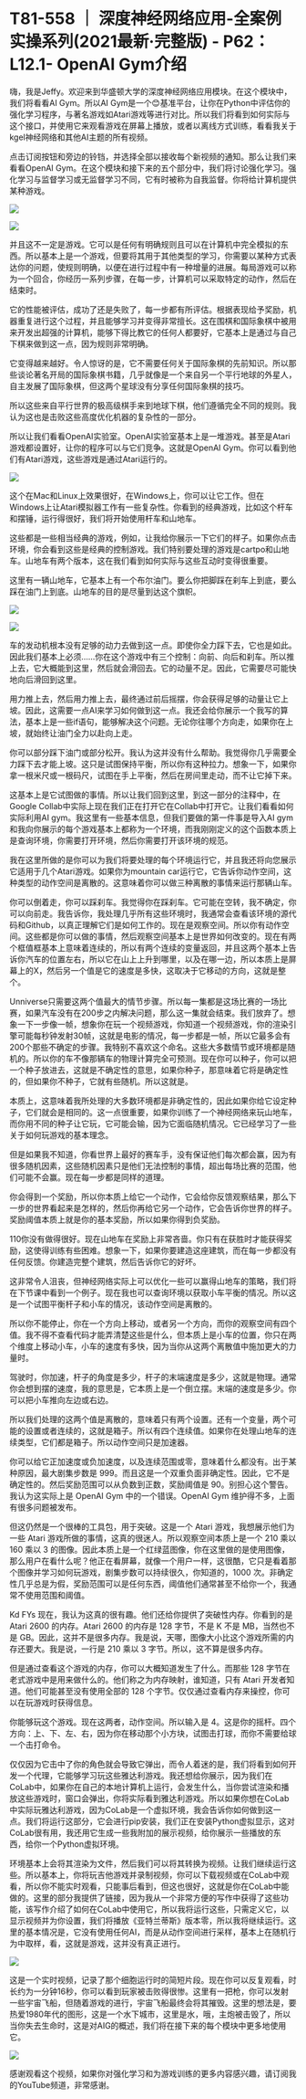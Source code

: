 # T81-558 ｜ 深度神经网络应用-全案例实操系列(2021最新·完整版) - P62：L12.1- OpenAI Gym介绍 

嗨，我是Jeffy。欢迎来到华盛顿大学的深度神经网络应用模块。在这个模块中，我们将看看AI Gym。所以AI Gym是一个😊基准平台，让你在Python中评估你的强化学习程序，与著名游戏如Atari游戏等进行对比。所以我们将看到如何实际与这个接口，并使用它来观看游戏在屏幕上播放，或者以离线方式训练，看看我关于kgel神经网络和其他AI主题的所有视频。

点击订阅按钮和旁边的铃铛，并选择全部以接收每个新视频的通知。那么让我们来看看OpenAI Gym。在这个模块和接下来的五个部分中，我们将讨论强化学习。强化学习与监督学习或无监督学习不同，它有时被称为自我监督。你将给计算机提供某种游戏。

![](img/e05a69d9ca1dbcb4403e08d1b85b5a4e_1.png)

![](img/e05a69d9ca1dbcb4403e08d1b85b5a4e_2.png)

并且这不一定是游戏。它可以是任何有明确规则且可以在计算机中完全模拟的东西。所以基本上是一个游戏，但要将其用于其他类型的学习，你需要以某种方式表达你的问题，使规则明确，以便在进行过程中有一种增量的进展。每局游戏可以称为一个回合，你经历一系列步骤，在每一步，计算机可以采取特定的动作，然后在结束时。

它的性能被评估，成功了还是失败了，每一步都有所评估。根据表现给予奖励，机器重复进行这个过程，并且能够学习并变得非常擅长。这在围棋和国际象棋中被用来开发出超强的计算机，能够下得比教它的任何人都要好，它基本上是通过与自己下棋来做到这一点，因为规则非常明确。

它变得越来越好。令人惊讶的是，它不需要任何关于国际象棋的先前知识。所以那些谈论著名开局的国际象棋书籍，几乎就像是一个来自另一个平行地球的外星人，自主发展了国际象棋，但这两个星球没有分享任何国际象棋的技巧。

所以这些来自平行世界的极高级棋手来到地球下棋，他们遵循完全不同的规则。我认为这也是击败这些高度优化机器的复杂性的一部分。

所以让我们看看OpenAI实验室。OpenAI实验室基本上是一堆游戏。甚至是Atari游戏都设置好，让你的程序可以与它们竞争。这就是OpenAI Gym。你可以看到他们有Atari游戏，这些游戏是通过Atari运行的。

![](img/e05a69d9ca1dbcb4403e08d1b85b5a4e_4.png)

这个在Mac和Linux上效果很好，在Windows上，你可以让它工作。但在Windows上让Atari模拟器工作有一些复杂性。你看到的经典游戏，比如这个杆车和摆锤，运行得很好，我们将开始使用杆车和山地车。

这些都是一些相当经典的游戏，例如，让我给你展示一下它们的样子。如果你点击环境，你会看到这些是经典的控制游戏。我们特别要处理的游戏是cartpo和山地车。山地车有两个版本，这在我们看到如何实际与这些互动时变得很重要。

这里有一辆山地车，它基本上有一个布尔油门。要么你把脚踩在刹车上到底，要么踩在油门上到底。山地车的目的是尽量到达这个旗帜。

![](img/e05a69d9ca1dbcb4403e08d1b85b5a4e_6.png)

![](img/e05a69d9ca1dbcb4403e08d1b85b5a4e_7.png)

车的发动机根本没有足够的动力去做到这一点。即使你全力踩下去，它也是如此。因此我们基本上必须……你在这个游戏中有三个控制：向前、向后和刹车。所以推上去，它大概能到这里，然后就会滑回去。它的动量不足。因此，它需要尽可能快地向后滑回到这里。

用力推上去，然后用力推上去，最终通过前后摇摆，你会获得足够的动量让它上坡。因此，这需要一点AI来学习如何做到这一点。我还会给你展示一个我写的算法，基本上是一些if语句，能够解决这个问题。无论你往哪个方向走，如果你在上坡，就始终让油门全力以赴向上走。

你可以部分踩下油门或部分松开。我认为这并没有什么帮助。我觉得你几乎需要全力踩下去才能上坡。这只是试图保持平衡，所以你有这种拉力。想象一下，如果你拿一根米尺或一根码尺，试图在手上平衡，然后在房间里走动，而不让它掉下来。

这基本上是它试图做的事情。所以让我们回到这里，到这一部分的注释中，在Google Collab中实际上现在我们正在打开它在Collab中打开它。让我们看看如何实际利用AI gym。我这里有一些基本信息，但我们要做的第一件事是导入AI gym和我向你展示的每个游戏基本上都称为一个环境，而我刚刚定义的这个函数本质上是查询环境，你需要打开环境，然后你需要打开该环境的规范。

我在这里所做的是你可以为我们将要处理的每个环境运行它，并且我还将向您展示它适用于几个Atari游戏。如果你为mountain car运行它，它告诉你动作空间，这种类型的动作空间是离散的。这意味着你可以做三种离散的事情来运行那辆山车。

你可以倒着走，你可以踩刹车。我觉得你在踩刹车。它可能在空转，我不确定，你可以向前走。我告诉你，我处理几乎所有这些环境时，我通常会查看该环境的源代码和Github，以真正理解它们是如何工作的。现在是观察空间。所以你有动作空间。这些都是你可以做的事情，然后观察空间基本上是世界如何改变的。现在有两个框值框基本上意味着连续的，所以有两个连续的变量返回，并且这两个基本上告诉你汽车的位置左右，所以它在山上上升到哪里，以及在哪一边，所以本质上是屏幕上的X，然后另一个值是它的速度是多快，这取决于它移动的方向，这就是整个。

Unniverse只需要这两个值最大的情节步骤。所以每一集都是这场比赛的一场比赛，如果汽车没有在200步之内解决问题，那么这一集就会结束。我们放弃了。想象一下一步像一帧，想象你在玩一个视频游戏，你知道一个视频游戏，你的渲染引擎可能每秒钟发射30帧，这就是电影的情况，每一步都是一帧，所以它最多会有200个那些不确定的步骤。我特别不喜欢这个命名。这些大多数情节或环境都是随机的。所以你的车不像那辆车的物理计算完全可预测。现在你可以种子，你可以把一个种子放进去，这就是不确定性的意思，如果你种子，那意味着它将是确定性的，但如果你不种子，它就有些随机。所以这就是。

本质上，这意味着我所处理的大多数环境都是非确定性的，因此如果你给它设定种子，它们就会是相同的。这一点很重要，如果你训练了一个神经网络来玩山地车，而你用不同的种子让它玩，它可能会输，因为它面临随机情况。它已经学习了一些关于如何玩游戏的基本理念。

但是如果我不知道，你看世界上最好的赛车手，没有保证他们每次都会赢，因为有很多随机因素，这些随机因素只是他们无法控制的事情，超出每场比赛的范围，他们可能不会赢。现在每一步都是同样的道理。

你会得到一个奖励，所以你本质上给它一个动作，它会给你反馈观察结果，那么下一步的世界看起来是怎样的，然后你再给它另一个动作，它会告诉你世界的样子。奖励阈值本质上就是你的基本奖励，所以如果你得到负奖励。

110你没有做得很好。现在山地车在奖励上非常吝啬。你只有在获胜时才能获得奖励，这使得训练有些困难。想象一下，如果你要建造这座建筑，而在每一步都没有任何反馈。你建造完整个建筑，然后告诉你它的好坏。

这非常令人沮丧，但神经网络实际上可以优化一些可以赢得山地车的策略，我们将在下节课中看到一个例子。现在我也可以查询环境以获取小车平衡的情况。所以这是一个试图平衡杆子和小车的情况，该动作空间是离散的。

所以你不能停止，你在一个方向上移动，或者另一个方向，而你的观察空间有四个值。我不得不查看代码才能弄清楚这些是什么，但本质上是小车的位置，你只在两个维度上移动小车，小车的速度有多快，因为当你从这两个离散值中施加更大的力量时。

驾驶时，你加速，杆子的角度是多少，杆子的末端速度是多少，这就是物理。通常你会想到摆的速度，我的意思是，它本质上是一个倒立摆。末端的速度是多少。你可以把小车推向左边或右边。

所以我们处理的这两个值是离散的，意味着只有两个设置。还有一个变量，两个可能的设置或者连续的，这就是箱子。所以有四个连续值。如果你在处理山地车的连续类型，它们都是箱子。所以动作空间只是加速器。

你可以给它正加速度或负加速度，以及连续范围或零，意味着什么都没有。出于某种原因，最大剧集步数是 999。而且这是一个双重负面非确定性。因此，它不是确定性的。然后奖励范围可以从负数到正数，奖励阈值是 90。别担心这个警告。我认为这实际上是 OpenAI Gym 中的一个错误。OpenAI Gym 维护得不多，上面有很多问题被发布。

但这仍然是一个很棒的工具包，用于突破。这是一个 Atari 游戏，我想展示他们为一些 Atari 游戏所做的事情，这真的很迷人。所以观察空间本质上是一个 210 乘以 160 乘以 3 的图像。因此本质上是一个红绿蓝图像，你在这里做的是使用图像，那么用户在看什么呢？他正在看屏幕，就像一个用户一样，这很酷，它只是看着那个图像并学习如何玩游戏，剧集步数可以持续很久，你知道的，1000 次。非确定性几乎总是为假，奖励范围可以是任何东西，阈值他们通常甚至不给你一个，我通常不使用范围和阈值。

Kd FYs 现在，我认为这真的很有趣。他们还给你提供了突破性内存。你看到的是 Atari 2600 的内存。Atari 2600 的内存是 128 字节，不是 K 不是 MB，当然也不是 GB。因此，这并不是很多内存。我是说，天哪，图像大小比这个游戏所需的内存还要大。我是说，一行是 210 乘以 3 字节。所以，这不算是很多内存。

但是通过查看这个游戏的内存，你可以大概知道发生了什么。而那些 128 字节在老式游戏中是用来做什么的。他们称之为内存映射，谁知道，只有 Atari 开发者知道。他们可能甚至没有使用全部的 128 个字节。仅仅通过查看内存来操控，你可以在玩游戏时获得信息。

你能够玩这个游戏。现在这两者，动作空间。所以输入是 4。这是你的摇杆。四个方向：上、下、左、右，因为你在移动那个小方块，试图击打球，而你不需要给球一个击打命令。

仅仅因为它击中了你的角色就会导致它弹出，而令人着迷的是，我们将看到如何开发一个代理，它能够学习玩这些雅达利游戏。我还想给你展示，因为我们在CoLab中，如果你在自己的本地计算机上运行，会发生什么，当你尝试渲染和播放这些游戏时，窗口会弹出，你将实际看到雅达利游戏。所以如果你想在CoLab中实际玩雅达利游戏，因为CoLab是一个虚拟环境，我会告诉你如何做到这一点。我们将运行这部分，它会进行pip安装，我们正在安装Python虚拟显示，这对CoLab很有用，我还用它生成一些我附加的展示视频，给你展示一些播放的东西，给你一个Python虚拟环境。

环境基本上会将其渲染为文件，然后我们可以将其转换为视频。让我们继续运行这些。所以基本上，你将玩吉他游戏并录制视频，你可以下载视频或在CoLab中观看，所以你不能实时观看，只能事后看到，但这也很好，这就是你在CoLab中能做的。这里的部分我提供了链接，因为我从一个非常方便的写作中获得了这些功能，该写作介绍了如何在CoLab中使用它，所以我将运行这些，只需定义它，以显示视频并为你设置，我们将播放《亚特兰蒂斯》版本零，所以我将继续运行。这里的基本情况是，它没有使用任何AI，而是从动作空间进行采样，基本上在随机行为中取样，看，这就是游戏，这并没有真正进行。

![](img/e05a69d9ca1dbcb4403e08d1b85b5a4e_9.png)

这是一个实时视频，记录了那个细胞运行时的简短片段。现在你可以反复观看，时长约为一分钟16秒，你可以看到玩家被击败得很惨。这里有一把枪，你可以发射一些宇宙飞船，但随着游戏的进行，宇宙飞船最终会将其摧毁。这里的想法是，要热爱1980年代的图形，这是一个水下城市，这里是水，哦，主炮被击毁了，所以当你失去生命时，这是对AIG的概述，我们将在接下来的每个模块中更多地使用它。

![](img/e05a69d9ca1dbcb4403e08d1b85b5a4e_11.png)

感谢观看这个视频，如果你对强化学习和为游戏训练的更多内容感兴趣，请订阅我的YouTube频道，非常感谢。
